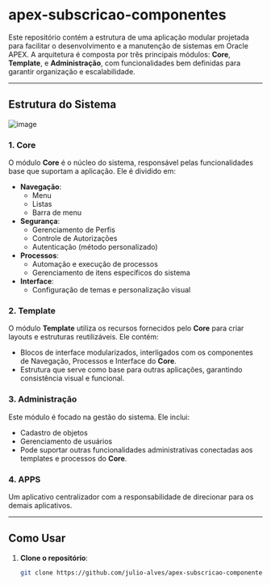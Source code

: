 # apex-subscricao-componentes

Este repositório contém a estrutura de uma aplicação modular projetada para facilitar o desenvolvimento e a manutenção de sistemas em Oracle APEX. A arquitetura é composta por três principais módulos: **Core**, **Template**, e **Administração**, com funcionalidades bem definidas para garantir organização e escalabilidade.

---

## Estrutura do Sistema
![image](https://github.com/user-attachments/assets/2d0b54b8-1000-4f43-a6c0-92bd616447a8)


### 1. **Core**
O módulo **Core** é o núcleo do sistema, responsável pelas funcionalidades base que suportam a aplicação. Ele é dividido em:

- **Navegação**:
  - Menu
  - Listas
  - Barra de menu
- **Segurança**:
  - Gerenciamento de Perfis
  - Controle de Autorizações
  - Autenticação (método personalizado)
- **Processos**:
  - Automação e execução de processos
  - Gerenciamento de itens específicos do sistema
- **Interface**:
  - Configuração de temas e personalização visual

### 2. **Template**
O módulo **Template** utiliza os recursos fornecidos pelo **Core** para criar layouts e estruturas reutilizáveis. Ele contém:
- Blocos de interface modularizados, interligados com os componentes de Navegação, Processos e Interface do **Core**.
- Estrutura que serve como base para outras aplicações, garantindo consistência visual e funcional.

### 3. **Administração**
Este módulo é focado na gestão do sistema. Ele inclui:
- Cadastro de objetos
- Gerenciamento de usuários
- Pode suportar outras funcionalidades administrativas conectadas aos templates e processos do **Core**.

### 4. **APPS**
Um aplicativo centralizador com a responsabilidade de direcionar para os demais aplicativos.

---

## Como Usar

1. **Clone o repositório**:
   ```bash
   git clone https://github.com/julio-alves/apex-subscricao-componentes.git

